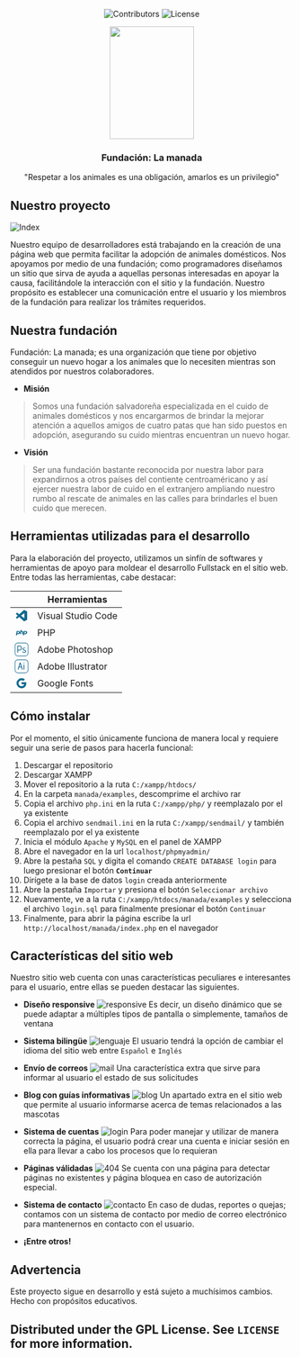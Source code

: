 <span align="center">

![Contributors][contributors-shield] ![License][license-shield]

</span>

<!-- Header -->
<p align="center">
	<a href="#"><img src="./src/logos/logo_circle_full.svg" width="150px"  height="200px"></a>
	<h3 align="center"> Fundación: La manada  </h3>
	<p align="center"> "Respetar a los animales es una obligación, amarlos es un privilegio" </p>
</p>

<!-- About -->
## Nuestro proyecto
![Index](./src/readme/header.jpg)

Nuestro equipo de desarrolladores está trabajando en la creación de una página web que permita facilitar la adopción de animales domésticos. Nos apoyamos por medio de una fundación; como programadores diseñamos un sitio que sirva de ayuda a aquellas personas interesadas en apoyar la causa, facilitándole la interacción con el sitio y la fundación. Nuestro propósito es establecer una comunicación entre el usuario y los miembros de la fundación para realizar los trámites requeridos.

## Nuestra fundación
Fundación: La manada; es una organización que tiene por objetivo conseguir un nuevo hogar a los animales que lo necesiten mientras son atendidos por nuestros colaboradores.

* **Misión**
> Somos una fundación salvadoreña especializada en el cuido de animales domésticos y nos encargarmos de brindar la mejorar atención a aquellos amigos de cuatro patas que han sido puestos en adopción, asegurando su cuido mientras encuentran un nuevo hogar.

* **Visión**
> Ser una fundación bastante reconocida por nuestra labor para expandirnos a otros países del contiente centroaméricano y así ejercer nuestra labor de cuido en el extranjero ampliando nuestro rumbo al rescate de animales en las calles para brindarles el buen cuido que merecen.


<!-- Tools -->
## Herramientas utilizadas para el desarrollo
Para la elaboración del proyecto, utilizamos un sinfín de softwares y herramientas de apoyo para moldear el desarrollo Fullstack en el sitio web. Entre todas las herramientas, cabe destacar:

|   | Herramientas       |
|---|--------------------|
| <svg xmlns="http://www.w3.org/2000/svg" width="24" height="24" viewBox="0 0 24 24" style="fill: #11698e;transform: ;msFilter:;"><path d="m21.29 4.1-4.12-2a1.36 1.36 0 0 0-.48-.1h-.08a1.18 1.18 0 0 0-.72.24l-.14.12-7.88 7.19L4.44 7a.83.83 0 0 0-.54-.17.88.88 0 0 0-.53.17l-1.1 1a.8.8 0 0 0-.27.61.84.84 0 0 0 .27.62l3 2.71-3 2.72a.84.84 0 0 0 0 1.23l1.1 1a.89.89 0 0 0 .6.22.93.93 0 0 0 .47-.17l3.43-2.61 7.88 7.19a1.2 1.2 0 0 0 .76.36h.17a1 1 0 0 0 .49-.12l4.12-2a1.25 1.25 0 0 0 .71-1.1V5.23a1.26 1.26 0 0 0-.71-1.13zM17 16.47l-6-4.53 6-4.53z"></path></svg> | Visual Studio Code |
| <svg xmlns="http://www.w3.org/2000/svg" width="24" height="24" viewBox="0 0 24 24" style="fill: #11698e;transform: ;msFilter:;"><path d="M2.15 16.78h1.57a.14.14 0 0 0 .14-.12l.35-1.82h1.22a4.88 4.88 0 0 0 1.51-.2A2.79 2.79 0 0 0 8 14a3.18 3.18 0 0 0 .67-.85 3.43 3.43 0 0 0 .36-1 2.43 2.43 0 0 0-.41-2.16 2.64 2.64 0 0 0-2.09-.78h-3a.16.16 0 0 0-.15.13L2 16.6a.19.19 0 0 0 0 .13.17.17 0 0 0 .15.05zM5 10.62h1a1.45 1.45 0 0 1 1.08.29c.17.18.2.52.11 1a1.81 1.81 0 0 1-.57 1.12 2.17 2.17 0 0 1-1.33.33h-.8zm9.8-.95a2.7 2.7 0 0 0-1.88-.51h-1.19l.33-1.76a.15.15 0 0 0 0-.13.16.16 0 0 0-.11 0h-1.57a.14.14 0 0 0-.14.12l-1.38 7.27a.13.13 0 0 0 0 .12.13.13 0 0 0 .11.06h1.54a.14.14 0 0 0 .14-.13l.77-4.07h1.11c.45 0 .61.1.66.16a.81.81 0 0 1 0 .62l-.61 3.24a.13.13 0 0 0 0 .12.14.14 0 0 0 .11.06h1.56a.16.16 0 0 0 .15-.13l.64-3.4a1.7 1.7 0 0 0-.24-1.64zm4.52-.51h-3.13a.14.14 0 0 0-.15.13l-1.46 7.31a.16.16 0 0 0 0 .13.14.14 0 0 0 .11.05h1.63a.14.14 0 0 0 .15-.12l.37-1.82h1.27a5.28 5.28 0 0 0 1.56-.2 3 3 0 0 0 1.18-.64 3.31 3.31 0 0 0 .7-.85 3.45 3.45 0 0 0 .37-1 2.38 2.38 0 0 0-.42-2.16 2.81 2.81 0 0 0-2.18-.83zm.62 2.77a1.83 1.83 0 0 1-.6 1.12 2.28 2.28 0 0 1-1.37.33h-.8l.54-2.76h1a1.6 1.6 0 0 1 1.13.29c.16.18.16.52.1 1.02z"></path></svg> | PHP              	 |
| <svg version="1.1" id="Capa_1" xmlns="http://www.w3.org/2000/svg" xmlns:xlink="http://www.w3.org/1999/xlink" x="0px" y="0px" viewBox="0 0 54 54" style="fill: #11698e;enable-background:new 0 0 54 54;" xml:space="preserve"><path d="M41.824,0H12.176C5.462,0,0,5.462,0,12.176v29.648C0,48.538,5.462,54,12.176,54h29.648C48.538,54,54,48.538,54,41.824V12.176C54,5.462,48.538,0,41.824,0z M52,41.824C52,47.435,47.435,52,41.824,52H12.176C6.565,52,2,47.435,2,41.824V12.176C2,6.565,6.565,2,12.176,2h29.648C47.435,2,52,6.565,52,12.176V41.824z"/><path d="M19.92,12h-9.64v28h2.88v-9.2h7.04c1.36,0,2.533-0.246,3.52-0.74c0.986-0.493,1.72-1.065,2.2-1.72c0.48-0.653,0.86-1.493,1.14-2.52c0.28-1.026,0.446-1.88,0.5-2.561c0.053-0.68,0.08-1.486,0.08-2.42c0-2.64-0.634-4.773-1.9-6.399C24.473,12.813,22.533,12,19.92,12z M24.74,22.6c-0.014,0.4-0.107,1-0.28,1.801c-0.173,0.8-0.414,1.413-0.72,1.84c-0.307,0.427-0.794,0.826-1.46,1.2C21.613,27.813,20.8,28,19.84,28h-6.68V14.8h6.52c3.386,0,5.08,2.027,5.08,6.08C24.76,21.627,24.753,22.2,24.74,22.6z"/><path d="M41.22,29.44c-1.054-0.427-2.114-0.813-3.18-1.16c-1.067-0.347-2.027-0.773-2.88-1.28c-0.854-0.506-1.28-1.2-1.28-2.08c0-0.8,0.34-1.46,1.02-1.979c0.68-0.521,1.713-0.78,3.1-0.78c1.386,0,2.506,0.334,3.36,1l0.92-2.521L41.8,20.36c-0.32-0.187-0.854-0.38-1.6-0.58c-0.747-0.2-1.547-0.3-2.4-0.3c-2.427,0-4.18,0.579-5.26,1.739s-1.62,2.414-1.62,3.761s0.493,2.486,1.48,3.42c0.8,0.8,1.727,1.387,2.78,1.76c1.053,0.374,2.1,0.727,3.14,1.06c1.04,0.334,1.92,0.787,2.64,1.36c0.72,0.573,1.08,1.347,1.08,2.32s-0.42,1.72-1.26,2.239c-0.84,0.521-1.834,0.78-2.98,0.78s-2.16-0.273-3.04-0.82c-0.88-0.546-1.374-1.313-1.48-2.3l-2.8,0.12c0.053,1.6,0.733,2.947,2.04,4.04c1.306,1.093,3.113,1.64,5.42,1.64c2.306,0,4.06-0.554,5.26-1.659c1.2-1.106,1.8-2.406,1.8-3.9c0-1.493-0.367-2.693-1.1-3.6S42.273,29.867,41.22,29.44z"/></svg> | Adobe Photoshop    |
| <svg version="1.1" id="Capa_1" xmlns="http://www.w3.org/2000/svg" xmlns:xlink="http://www.w3.org/1999/xlink" x="0px" y="0px" viewBox="0 0 54 54" style="fill: #11698e;enable-background:new 0 0 54 54;" xml:space="preserve"><path d="M41.824,0H12.176C5.462,0,0,5.462,0,12.176v29.648C0,48.538,5.462,54,12.176,54h29.648C48.538,54,54,48.538,54,41.824V12.176C54,5.462,48.538,0,41.824,0z M52,41.824C52,47.435,47.435,52,41.824,52H12.176C6.565,52,2,47.435,2,41.824V12.176C2,6.565,6.565,2,12.176,2h29.648C47.435,2,52,6.565,52,12.176V41.824z"/><path d="M19.84,12L11.6,40h3.12l2.64-9.04h8.32L28.44,40h3.24l-8.52-28H19.84z M18.12,28l3.36-11.36L24.96,28H18.12z"/><path d="M36.859,11.6c-0.44,0-0.827,0.167-1.16,0.5c-0.334,0.334-0.5,0.714-0.5,1.141s0.166,0.807,0.5,1.14c0.333,0.334,0.72,0.5,1.16,0.5c0.44,0,0.82-0.16,1.14-0.479c0.32-0.32,0.48-0.707,0.48-1.16S38.32,12.4,38,12.08C37.68,11.76,37.3,11.6,36.859,11.6z"/><rect x="35.359" y="19.96" width="2.88" height="20.04"/></svg> | Adobe Illustrator  |
| <svg xmlns="http://www.w3.org/2000/svg" width="24" height="24" viewBox="0 0 24 24" style="fill: #11698e;transform: ;msFilter:;"><path d="M20.283 10.356h-8.327v3.451h4.792c-.446 2.193-2.313 3.453-4.792 3.453a5.27 5.27 0 0 1-5.279-5.28 5.27 5.27 0 0 1 5.279-5.279c1.259 0 2.397.447 3.29 1.178l2.6-2.599c-1.584-1.381-3.615-2.233-5.89-2.233a8.908 8.908 0 0 0-8.934 8.934 8.907 8.907 0 0 0 8.934 8.934c4.467 0 8.529-3.249 8.529-8.934 0-.528-.081-1.097-.202-1.625z"></path></svg> | Google Fonts       |

<!-- How to use -->
## Cómo instalar
Por el momento, el sitio únicamente funciona de manera local y requiere seguir una serie de pasos para hacerla funcional:

1. Descargar el repositorio
2. Descargar XAMPP
3. Mover el repositorio a la ruta `C:/xampp/htdocs/`
4. En la carpeta `manada/examples`, descomprime el archivo rar
5. Copia el archivo `php.ini` en la ruta `C:/xampp/php/` y reemplazalo por el ya existente
6. Copia el archivo `sendmail.ini` en la ruta `C:/xampp/sendmail/` y también reemplazalo por el ya existente
7. Inicia el módulo `Apache` y `MySQL` en el panel de XAMPP
8. Abre el navegador en la url `localhost/phpmyadmin/`
9. Abre la pestaña `SQL` y digita el comando `CREATE DATABASE login` para luego presionar el botón **`Continuar`**
10. Dirígete a la base de datos `login` creada anteriormente
11. Abre la pestaña `Importar` y presiona el botón `Seleccionar archivo`
12. Nuevamente, ve a la ruta `C:/xampp/htdocs/manada/examples` y selecciona el archivo `login.sql` para finalmente presionar el botón `Continuar`
13. Finalmente, para abrir la página escribe la url `http://localhost/manada/index.php` en el navegador


## Características del sitio web
Nuestro sitio web cuenta con unas características peculiares e interesantes para el usuario, entre ellas se pueden destacar las siguientes.

- **Diseño responsive**
![responsive](./src/readme/responsive.jpg)
Es decir, un diseño dinámico que se puede adaptar a múltiples tipos de pantalla o simplemente, tamaños de ventana

- **Sistema bilingüe**
![lenguaje](./src/readme/lenguaje.jpg)
El usuario tendrá la opción de cambiar el idioma del sitio web entre `Español` e `Inglés`

- **Envío de correos**
![mail](./src/readme/mail.jpg)
Una característica extra que sirve para informar al usuario el estado de sus solicitudes

- **Blog con guías informativas**
![blog](./src/readme/blog.jpg)
Un apartado extra en el sitio web que permite al usuario informarse acerca de temas relacionados a las mascotas

- **Sistema de cuentas**
![login](./src/readme/login.jpg)
Para poder manejar y utilizar de manera correcta la página, el usuario podrá crear una cuenta e iniciar sesión en ella para llevar a cabo los procesos que lo requieran

- **Páginas válidadas**
![404](./src/readme/404.jpg)
Se cuenta con una página para detectar páginas no existentes y página bloquea en caso de autorización especial.

- **Sistema de contacto**
![contacto](./src/readme/contacto.jpg)
En caso de dudas, reportes o quejas; contamos con un sistema de contacto por medio de correo electrónico para mantenernos en contacto con el usuario.

- **¡Entre otros!**

## Advertencia
Este proyecto sigue en desarrollo y está sujeto a muchísimos cambios. Hecho con propósitos educativos.

<!-- Licencia -->
Distributed under the GPL License. See `LICENSE` for more information.
---

<!-- Declaraciones -->
[contributors-shield]: https://img.shields.io/github/contributors/Javithor360/manada.svg?style=for-the-badge
[license-shield]: https://img.shields.io/github/license/Javithor360/manada.svg?style=for-the-badge